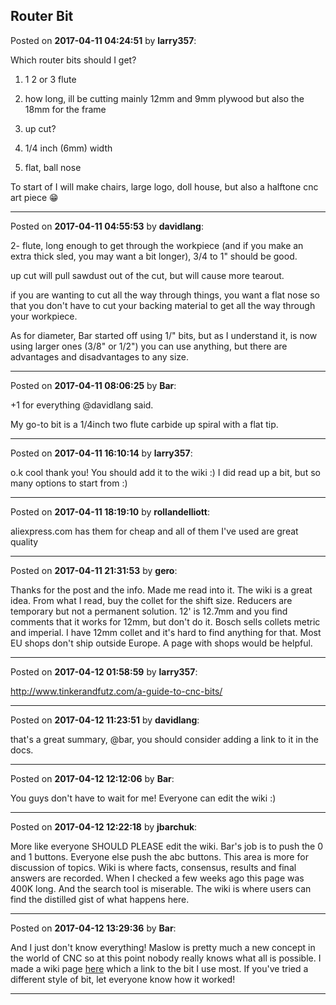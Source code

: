 ## Router Bit
Posted on **2017-04-11 04:24:51** by **larry357**:

Which router bits should I get?

1) 1 2 or 3 flute

2) how long, ill be cutting mainly 12mm and 9mm plywood but also the 18mm for the frame

3) up cut?

4) 1/4 inch (6mm) width

5) flat, ball nose



To start of I will make chairs, large logo, doll house, but also a halftone cnc art piece 😁

---

Posted on **2017-04-11 04:55:53** by **davidlang**:

2- flute, long enough to get through the workpiece (and if you make an extra thick sled, you may want a bit longer), 3/4 to 1" should be good.



up cut will pull sawdust out of the cut, but will cause more tearout.



if you are wanting to cut all the way through things, you want a flat nose so that you don't have to cut your backing material to get all the way through your workpiece.



As for diameter, Bar started off using 1/" bits, but as I understand it, is now using larger ones (3/8" or 1/2") you can use anything, but there are advantages and disadvantages to any size.

---

Posted on **2017-04-11 08:06:25** by **Bar**:

+1 for everything @davidlang said.



My go-to bit is a 1/4inch two flute carbide up spiral with a flat tip.

---

Posted on **2017-04-11 16:10:14** by **larry357**:

o.k cool thank you! You should add it to the wiki :) I did read up a bit, but so many options to start from :)

---

Posted on **2017-04-11 18:19:10** by **rollandelliott**:

aliexpress.com has them for cheap and all of them I've used are great quality

---

Posted on **2017-04-11 21:31:53** by **gero**:

Thanks for the post and the info. Made me read into it. The wiki is a great idea. From what I read, buy the collet for the shift size. Reducers are temporary but not a permanent solution. 12' is 12.7mm and you find comments that it works for 12mm, but don't do it. Bosch sells collets metric and imperial. I have 12mm collet and it's hard to find anything for that. Most EU shops don't ship outside Europe. A page with shops would be helpful.

---

Posted on **2017-04-12 01:58:59** by **larry357**:

http://www.tinkerandfutz.com/a-guide-to-cnc-bits/

---

Posted on **2017-04-12 11:23:51** by **davidlang**:

that's a great summary, @bar, you should consider adding a link to it in the docs.

---

Posted on **2017-04-12 12:12:06** by **Bar**:

You guys don't have to wait for me! Everyone can edit the wiki :)

---

Posted on **2017-04-12 12:22:18** by **jbarchuk**:

More like everyone SHOULD PLEASE edit the wiki. Bar's job is to push the 0 and 1 buttons. Everyone else push the abc buttons. This area is more for discussion of topics. Wiki is where facts, consensus, results and final answers are recorded. When I checked a few weeks ago this page was 400K long. And the search tool is miserable. The wiki is where users can find the distilled gist of what happens here.

---

Posted on **2017-04-12 13:29:36** by **Bar**:

And I just don't know everything! Maslow is pretty much a new concept in the world of CNC so at this point nobody really knows what all is possible. I made a wiki page [here](https://github.com/MaslowCNC/Mechanics/wiki/Tested-Router-Bits-Guide) which a link to the bit I use most. If you've tried a different style of bit, let everyone know how it worked!

---

